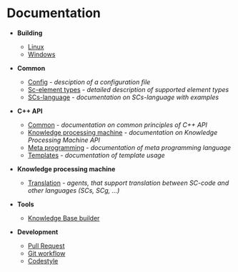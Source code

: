 # Documentation

- **Building**
    * [Linux](build/linux-build.md)
    * [Windows](build/windows-build.md)

- **Common**
    * [Config](other/config.md) - *desciption of a configuration file*
    * [Sc-element types](cpp/el_types.md) - *detailed description of supported element types*
    * [SCs-language](other/scs.md) - *documentation on SCs-language with examples*

- **C++ API**
    * [Common](cpp/common.md) - *documentation on common principles of C++ API*
    * [Knowledge processing machine](cpp/kpm.md) - *documentation on Knowledge Processing Machine API*
    * [Meta programming](cpp/cpp-meta.md) - *documentation of meta programming language*
    * [Templates](cpp/templates.md) - *documentation of template usage*

- **Knowledge processing machine**
    * [Translation](kpm/translation/index.md) - *agents, that support translation between SC-code and other languages (SCs, SCg, ...)*

- **Tools**
    * [Knowledge Base builder](tools/kb_builder.md)

- **Development**
    * [Pull Request](dev/pr.md)
    * [Git workflow](dev/git-workflow.md)
    * [Codestyle](dev/codestyle.md)
